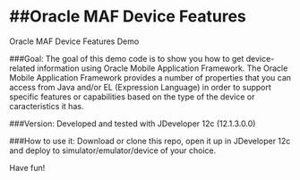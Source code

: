 ##Oracle MAF Device Features
==========================

Oracle MAF Device Features Demo

###Goal:
The goal of this demo code is to show you how to get device-related information using Oracle Mobile Application Framework. The Oracle Mobile Application Framework provides a number of properties that you can access from Java and/or EL (Expression Language) in order to support specific features or capabilities based on the type of the device or caracteristics it has.

###Version:
Developed and tested with JDeveloper 12c (12.1.3.0.0)

###How to use it:
Download or clone this repo, open it up in JDeveloper 12c and deploy to simulator/emulator/device of your choice.

Have fun!

